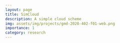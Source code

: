 ```yaml
---
layout: page
title: SimCloud
description: A simple cloud scheme
img: assets/img/projects/gmd-2020-402-f01-web.png
importance: 1
category: research 
---
```



